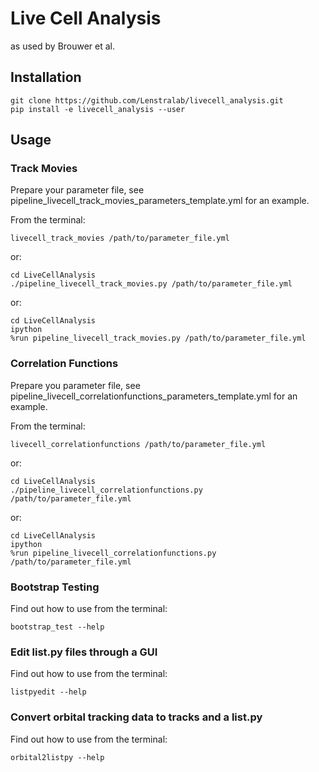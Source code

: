 # Live Cell Analysis
as used by Brouwer et al.

## Installation
    git clone https://github.com/Lenstralab/livecell_analysis.git
    pip install -e livecell_analysis --user

## Usage
### Track Movies
Prepare your parameter file, see pipeline_livecell_track_movies_parameters_template.yml for an example.

From the terminal:

    livecell_track_movies /path/to/parameter_file.yml

or:
    
    cd LiveCellAnalysis
    ./pipeline_livecell_track_movies.py /path/to/parameter_file.yml
or:
   
    cd LiveCellAnalysis
    ipython
    %run pipeline_livecell_track_movies.py /path/to/parameter_file.yml

### Correlation Functions
Prepare you parameter file, see pipeline_livecell_correlationfunctions_parameters_template.yml for an example.

From the terminal:

    livecell_correlationfunctions /path/to/parameter_file.yml
or:

    cd LiveCellAnalysis
    ./pipeline_livecell_correlationfunctions.py /path/to/parameter_file.yml
or:
   
    cd LiveCellAnalysis
    ipython
    %run pipeline_livecell_correlationfunctions.py /path/to/parameter_file.yml

### Bootstrap Testing
Find out how to use from the terminal:

    bootstrap_test --help

### Edit list.py files through a GUI
Find out how to use from the terminal:

    listpyedit --help

### Convert orbital tracking data to tracks and a list.py
Find out how to use from the terminal:

    orbital2listpy --help
